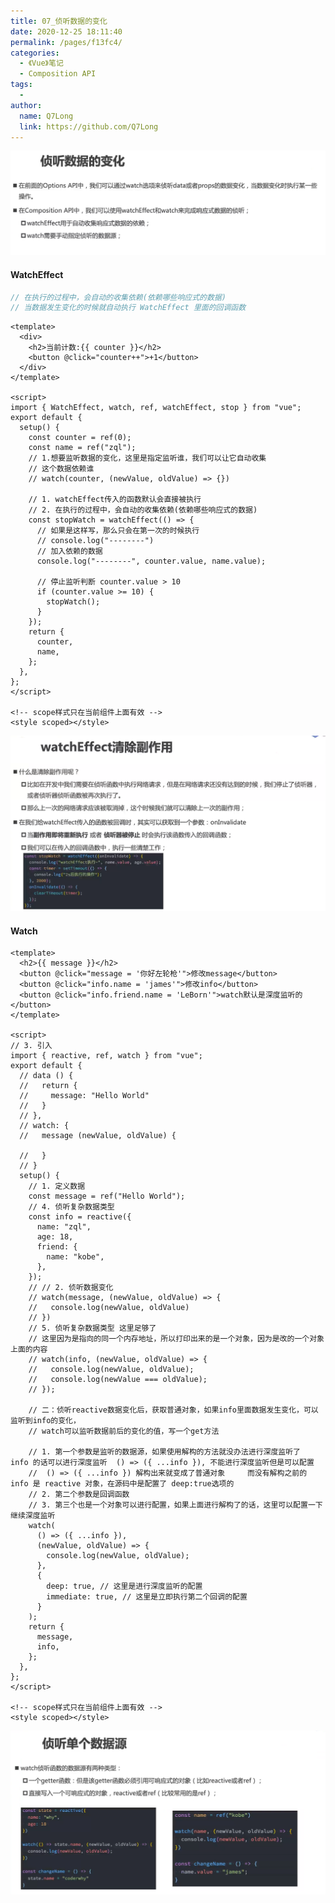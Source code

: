 ```yaml
---
title: 07_侦听数据的变化
date: 2020-12-25 18:11:40
permalink: /pages/f13fc4/
categories:
  - 《Vue》笔记
  - Composition API
tags:
  -
author:
  name: Q7Long
  link: https://github.com/Q7Long
---
```


![image-20221208170812185](https://github.com/Q7Long/images/blob/master/qlBlog_images/Vue%E5%9F%BA%E7%A1%80/26_Composition%20API/07_%E4%BE%A6%E5%90%AC%E6%95%B0%E6%8D%AE%E7%9A%84%E5%8F%98%E5%8C%96.assets/image-20221208170812185.png?raw=true)

#### WatchEffect

```js
// 在执行的过程中，会自动的收集依赖(依赖哪些响应式的数据)
// 当数据发生变化的时候就自动执行 WatchEffect 里面的回调函数
```

```vue
<template>
  <div>
    <h2>当前计数:{{ counter }}</h2>
    <button @click="counter++">+1</button>
  </div>
</template>

<script>
import { WatchEffect, watch, ref, watchEffect, stop } from "vue";
export default {
  setup() {
    const counter = ref(0);
    const name = ref("zql");
    // 1.想要监听数据的变化，这里是指定监听谁，我们可以让它自动收集
    // 这个数据依赖谁
    // watch(counter, (newValue, oldValue) => {})

    // 1. watchEffect传入的函数默认会直接被执行
    // 2. 在执行的过程中，会自动的收集依赖(依赖哪些响应式的数据)
    const stopWatch = watchEffect(() => {
      // 如果是这样写，那么只会在第一次的时候执行
      // console.log("--------")
      // 加入依赖的数据
      console.log("--------", counter.value, name.value);

      // 停止监听判断 counter.value > 10
      if (counter.value >= 10) {
        stopWatch();
      }
    });
    return {
      counter,
      name,
    };
  },
};
</script>

<!-- scope样式只在当前组件上面有效 -->
<style scoped></style>
```

![image-20221208172154537](https://github.com/Q7Long/images/blob/master/qlBlog_images/Vue%E5%9F%BA%E7%A1%80/26_Composition%20API/07_%E4%BE%A6%E5%90%AC%E6%95%B0%E6%8D%AE%E7%9A%84%E5%8F%98%E5%8C%96.assets/image-20221208172154537.png?raw=true)

#### Watch

```vue
<template>
  <h2>{{ message }}</h2>
  <button @click="message = '你好左轮枪'">修改message</button>
  <button @click="info.name = 'james'">修改info</button>
  <button @click="info.friend.name = 'LeBorn'">watch默认是深度监听的</button>
</template>

<script>
// 3. 引入
import { reactive, ref, watch } from "vue";
export default {
  // data () {
  //   return {
  //     message: "Hello World"
  //   }
  // },
  // watch: {
  //   message (newValue, oldValue) {

  //   }
  // }
  setup() {
    // 1. 定义数据
    const message = ref("Hello World");
    // 4. 侦听复杂数据类型
    const info = reactive({
      name: "zql",
      age: 18,
      friend: {
        name: "kobe",
      },
    });
    // // 2. 侦听数据变化
    // watch(message, (newValue, oldValue) => {
    //   console.log(newValue, oldValue)
    // })
    // 5. 侦听复杂数据类型 这里足够了
    // 这里因为是指向的同一个内存地址，所以打印出来的是一个对象，因为是改的一个对象上面的内容
    // watch(info, (newValue, oldValue) => {
    //   console.log(newValue, oldValue);
    //   console.log(newValue === oldValue);
    // });

    // 二：侦听reactive数据变化后，获取普通对象，如果info里面数据发生变化，可以监听到info的变化，
    // watch可以监听数据前后的变化的值，写一个get方法

    // 1. 第一个参数是监听的数据源，如果使用解构的方法就没办法进行深度监听了  info 的话可以进行深度监听  () => ({ ...info }), 不能进行深度监听但是可以配置
    //  () => ({ ...info }) 解构出来就变成了普通对象     而没有解构之前的 info 是 reactive 对象，在源码中是配置了 deep:true选项的
    // 2. 第二个参数是回调函数
    // 3. 第三个也是一个对象可以进行配置，如果上面进行解构了的话，这里可以配置一下继续深度监听
    watch(
      () => ({ ...info }),
      (newValue, oldValue) => {
        console.log(newValue, oldValue);
      },
      {
        deep: true, // 这里是进行深度监听的配置
        immediate: true, // 这里是立即执行第二个回调的配置
      }
    );
    return {
      message,
      info,
    };
  },
};
</script>

<!-- scope样式只在当前组件上面有效 -->
<style scoped></style>
```

![image-20221208192628074](https://github.com/Q7Long/images/blob/master/qlBlog_images/Vue%E5%9F%BA%E7%A1%80/26_Composition%20API/07_%E4%BE%A6%E5%90%AC%E6%95%B0%E6%8D%AE%E7%9A%84%E5%8F%98%E5%8C%96.assets/image-20221208192628074.png?raw=true)
